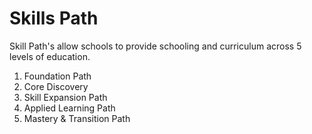 # Skills Path

Skill Path's allow schools to provide schooling and curriculum across 5 levels of education.

1.  Foundation Path
2.  Core Discovery
3.  Skill Expansion Path
4.  Applied Learning Path
5.  Mastery & Transition Path
